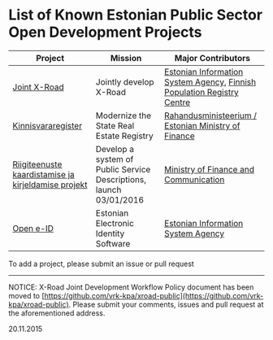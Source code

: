 
# List of Known Estonian Public Sector Open Development Projects

Project | Mission | Major Contributors
--------|-------------|-------------
[Joint X-Road](https://github.com/vrk-kpa/xroad-public) | Jointly develop X-Road | [Estonian Information System Agency](https://www.ria.ee/), [Finnish Population Registry Centre](http://www.vrk.fi/default.aspx)
[Kinnisvararegister](https://github.com/kinnisvara/register) | Modernize the State Real Estate Registry | [Rahandusministeerium / Estonian Ministry of Finance ](http://www.fin.ee/) 
[Riigiteenuste kaardistamise ja kirjeldamise projekt](https://github.com/MKM-ITAO/riigiteenused) | Develop a system of Public Service Descriptions, launch 03/01/2016 | [Ministry of Finance and Communication](https://www.mkm.ee/en) |
[Open e-ID](https://github.com/open-eid) | Estonian Electronic Identity Software | [Estonian Information System Agency](https://www.ria.ee/)

To add a project, please submit an issue or pull request

-----

NOTICE:
X-Road Joint Development Workflow Policy document has been moved to [https://github.com/vrk-kpa/xroad-public](https://github.com/vrk-kpa/xroad-public). Please submit your comments, issues and pull request at the aforementioned address.

20.11.2015


